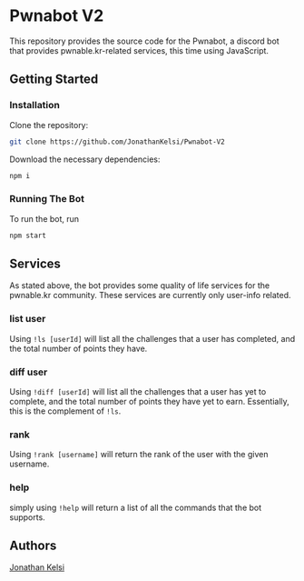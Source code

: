 # Pwnabot V2

This repository provides the source code for the Pwnabot, a discord bot that provides pwnable.kr-related services, this time using JavaScript.

## Getting Started

### Installation

Clone the repository: 
```bash
git clone https://github.com/JonathanKelsi/Pwnabot-V2
```
Download the necessary dependencies:
```bash
npm i
```
### Running The Bot

To run the bot, run
```bash
npm start
```
## Services

As stated above, the bot provides some quality of life services for the pwnable.kr community. These services are currently only user-info related.

### list user

Using  ```!ls [userId]``` will list all the challenges that a user has completed, and the total number of points they have.

### diff user

Using ```!diff [userId]``` will list all the challenges that a user has yet to complete, and the total number of points they have yet to earn. Essentially, this is the complement of ```!ls```.

### rank

Using ```!rank [username]``` will return the rank of the user with the given username.

### help

simply using ```!help``` will return a list of all the commands that the bot supports.

## Authors
[Jonathan Kelsi](https://github.com/JonathanKelsi)  
